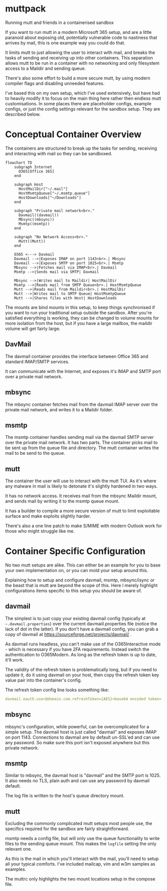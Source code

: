 # muttpack
Running mutt and friends in a containerised sandbox

If you want to run mutt in a modern Microsoft 365 setup, and are a little paranoid about exposing old, potentially vulnerable code to nastiness that arrives by mail, this is one example way you could do that.

It limits mutt to just allowing the user to interact with mail, and breaks the tasks of sending and receiving up into other containers. This separation allows mutt to be run in a container with no networking and only filesystem access to a Maildir and sending queue.

There's also some effort to build a more secure mutt, by using modern compiler flags and disabling unneeded features.

I've based this on my own setup, which I've used extensively, but have had to heavily modify it to focus on the main thing here rather then endless mutt customisations. In some places there are placeholder configs, example configs, or just the config settings relevant for the sandbox setup. They are described below.

# Conceptual Container Overview

The containers are structured to break up the tasks for sending, receiving and interacting with mail so they can be sandboxed.

```mermaid
flowchart TD
    subgraph Internet
      O365[Office 365]
    end

    subgraph Host
      HostMailDir["~/.mail"]
      HostMsmtpQueue["~/.msmtp.queue"]
      HostDownloads["~/Downloads"]
    end

    subgraph "Private mail network<br>."
      Davmail((davmail))
      Mbsync((mbsync))
      Msmtp((msmtp))
    end

    subgraph "No Network Access<br>."
      Mutt((Mutt))
    end

    O365 <---> Davmail
    Davmail -->|Exposes IMAP on port 1143<br>.| Mbsync
    Davmail -->|Exposes SMTP on port 1025<br>.| Msmtp
    Mbsync -->|Fetches mail via IMAP<br>.| Davmail
    Msmtp -->|Sends mail via SMTP| Davmail

    Mbsync -->|Writes mail to Maildir| HostMailDir
    Msmtp -->|Reads mail from SMTP Queue<br>.| HostMsmtpQueue
    Mutt -->|Reads mail from Maildir<br>.| HostMailDir
    Mutt -->|Writes mail to SMTP Queue| HostMsmtpQueue
    Mutt -->|Shares files with Host| HostDownloads
```

The mounts are bind mounts in this setup, to keep things synchronised if you want to run your traditional setup outside the sandbox. After you're satisfied everything is working, they can be changed to volume mounts for more isolation from the host, but if you have a large mailbox, the maildir volume will get fairly large.

## DavMail

The davmail container provides the interface between Office 365 and standard IMAP/SMTP services.

It can communicate with the Internet, and exposes it's IMAP and SMTP port over a private mail network.

## mbsync

The mbsync container fetches mail from the davmail IMAP server over the private mail network, and writes it to a Maildir folder.

## msmtp

The msmtp container handles sending mail via the davmail SMTP server over the private mail network. It has two parts. The container picks mail to be sent up from the queue file and directory. The mutt container writes the mail to be send to the queue.

## mutt

The container the user will use to interact with the mutt TUI. As it's where any malware in mail is likely to detonate it's slightly hardened in two ways.

It has no network access. It receives mail from the mbsync Maildir mount, and sends mail by writing it to the msmtp queue mount.

It has a builder to compile a more secure version of mutt to limit exploitable surface and make exploits slightly harder.

There's also a one line patch to make S/MIME with modern Outlook work for those who might struggle like me.

# Container Specific Configuration

No two mutt setups are alike. This can either be an example for you to base your own implementation on, or you can mold your setup around this.

Explaining how to setup and configure davmail, msmtp, mbsync/isync or the beast that is mutt are beyond the scope of this. Here I merely highlight configurations items specific to this setup you should be aware of.

## davmail

The simplest is to just copy your existing davmail config (typically at `~.davmail.properties`) over the current davmaiil.properties file (notice the lack of dot in the latter). If you don't have a davmail config, you can grab a copy of davmail at https://sourceforge.net/projects/davmail/ .

As davmail runs headless, you can't make use of the O365Interactive mode - which is necessary if you have 2FA requirements. Instead switch the authentication to O365Modern. As long as the refresh token is up to date, it'll work.

The validity of the refresh token is problematically long, but if you need to update it, do it using davmail on your host, then copy the refresh token key value pair into the container's config.

The refresh token config line looks something like:

```yaml
davmail.oauth.user@domain.com.refreshToken={AES}<base64 encoded token>
```

## mbsync

mbsync's configuration, while powerful, can be overcomplicated for a simple setup. The davmail host is just called "davmail" and exposes IMAP on port 1143. Connections to davmail are by default un-SSL'ed and can use any password. So make sure this port isn't exposed anywhere but this private network.

## msmtp

Similar to mbsync, the davmail host is "davmail" and the SMTP port is 1025. It also needs no TLS, plain auth and can use any password by davmail default.

The log file is written to the host's queue directory mount.

## mutt

Excluding the commonly complicated mutt setups most people use, the specifics required for the sandbox are fairly straightforward.

msmtp needs a config file, but will only use the queue functionality to write files to the sending queue mount. This makes the `logfile` setting the only relevant one.

As this is the mail in which you'll interact with the mail, you'll need to setup all your typical comforts. I've included mailcap, vim and w3m samples as examples.

The muttrc only highlights the two mount locations setup in the compose file.
